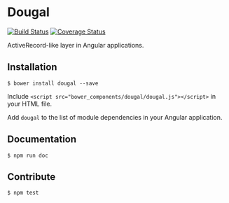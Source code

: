 # Dougal

[![Build Status](https://travis-ci.org/aol/dougal.svg?branch=master)](https://travis-ci.org/aol/dougal)
[![Coverage Status](https://coveralls.io/repos/github/aol/dougal/badge.svg?branch=master)](https://coveralls.io/github/aol/dougal?branch=master)

ActiveRecord-like layer in Angular applications.

## Installation

    $ bower install dougal --save

Include `<script src="bower_components/dougal/dougal.js"></script>` in your HTML file.

Add `dougal` to the list of module dependencies in your Angular application.

## Documentation

    $ npm run doc

## Contribute

    $ npm test
